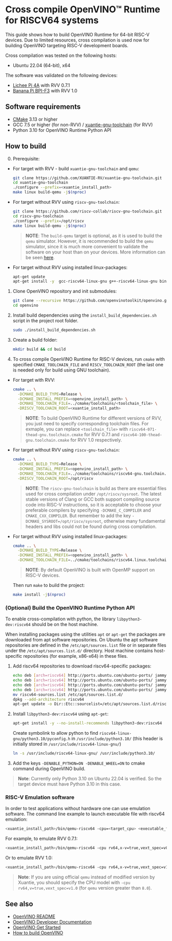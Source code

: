 # Cross compile OpenVINO™ Runtime for RISCV64 systems
This guide shows how to build OpenVINO Runtime for 64-bit RISC-V devices. Due to limited resources, cross compilation is used now for building OpenVINO targeting RISC-V development boards.

Cross compilation was tested on the following hosts:
- Ubuntu 22.04 (64-bit), x64

The software was validated on the following devices:
- [Lichee Pi 4A](https://wiki.sipeed.com/hardware/en/lichee/th1520/lp4a.html) with RVV 0.7.1
- [Banana Pi BPI-F3](https://www.banana-pi.org/en/banana-pi-sbcs/175.html) with RVV 1.0


## Software requirements

- [CMake](https://cmake.org/download/) 3.13 or higher
- GCC 7.5 or higher (for non-RVV) / [xuantie-gnu-toolchain](https://github.com/XUANTIE-RV/xuantie-gnu-toolchain) (for RVV)
- Python 3.10 for OpenVINO Runtime Python API

## How to build
0. Prerequisite:
- For target with RVV - build `xuantie-gnu-toolchain` and `qemu`:
   ```sh
   git clone https://github.com/XUANTIE-RV/xuantie-gnu-toolchain.git
   cd xuantie-gnu-toolchain
   ./configure --prefix=<xuantie_install_path>
   make linux build-qemu -j$(nproc)
   ```
- For target without RVV using `riscv-gnu-toolchain`:
   ```sh
   git clone https://github.com/riscv-collab/riscv-gnu-toolchain.git
   cd riscv-gnu-toolchain
   ./configure --prefix=/opt/riscv
   make linux build-qemu -j$(nproc)
   ```
   > **NOTE**: The `build-qemu` target is optional, as it is used to build the `qemu` simulator. However, it is recommended to build the `qemu` simulator, since it is much more convenient to validate the software on your host than on your devices. More information can be seen [here](https://github.com/riscv-collab/riscv-gnu-toolchain).
- For target without RVV using installed linux-packages:
   ```sh
   apt-get update
   apt-get install -y  gcc-riscv64-linux-gnu g++-riscv64-linux-gnu binutils-riscv64-linux-gnu
   ```

1. Clone OpenVINO repository and init submodules:
   ```sh
   git clone --recursive https://github.com/openvinotoolkit/openvino.git
   cd openvino
   ```

2. Install build dependencies using the `install_build_dependencies.sh` script in the
   project root folder.
   ```sh
   sudo ./install_build_dependencies.sh
   ```

3. Create a build folder:
   ```sh
   mkdir build && cd build
   ``` 

4. To cross compile OpenVINO Runtime for RISC-V devices, run `cmake` with specified `CMAKE_TOOLCHAIN_FILE` and `RISCV_TOOLCHAIN_ROOT` (the last one is needed only for build using GNU toolchain).
- For target with RVV:
   ```sh
   cmake .. \
     -DCMAKE_BUILD_TYPE=Release \
     -DCMAKE_INSTALL_PREFIX=<openvino_install_path> \
     -DCMAKE_TOOLCHAIN_FILE=../cmake/toolchains/<toolchain_file> \
     -DRISCV_TOOLCHAIN_ROOT=<xuantie_install_path>
   ```
   > **NOTE**: To build OpenVINO Runtime for different versions of RVV, you just need to specify corresponding toolchain files. For exmaple, you can replace `<toolchain_file>` with `riscv64-071-thead-gnu.toolchain.cmake` for RVV 0.7.1 and `riscv64-100-thead-gnu.toolchain.cmake` for RVV 1.0 respectively.
- For target without RVV using `riscv-gnu-toolchain`:
   ```sh
   cmake .. \
     -DCMAKE_BUILD_TYPE=Release \
     -DCMAKE_INSTALL_PREFIX=<openvino_install_path> \
     -DCMAKE_TOOLCHAIN_FILE=../cmake/toolchains/riscv64-gnu.toolchain.cmake \
     -DRISCV_TOOLCHAIN_ROOT=/opt/riscv
   ```
   > **NOTE**: The `riscv-gnu-toolchain` is build as there are essential files used for cross compilation under `/opt/riscv/sysroot`. The latest stable versions of Clang or GCC both support compiling source code into RISC-V instructions, so it is acceptable to choose your preferable compilers by specifying `-DCMAKE_C_COMPILER` and `CMAKE_CXX_COMPILER`. But remember to add the key `-DCMAKE_SYSROOT=/opt/riscv/sysroot`, otherwise many fundamental headers and libs could not be found during cross compilation. 
- For target without RVV using installed linux-packages:
   ```sh
   cmake .. \
     -DCMAKE_BUILD_TYPE=Release \
     -DCMAKE_INSTALL_PREFIX=<openvino_install_path> \
     -DCMAKE_TOOLCHAIN_FILE=../cmake/toolchains/riscv64.linux.toolchain.cmake
   ```
   > **NOTE**: By default OpenVINO is built with OpenMP support on RISC-V devices.

   Then run `make` to build the project:
   ```sh
   make install -j$(nproc)
   ```

### (Optional) Build the OpenVINO Runtime Python API
To enable cross-compilation with python, the library `libpython3-dev:riscv64` should be on the host machine.

When installing packages using the utilities `apt` or `apt-get` the packages are downloaded from apt software repositories. On Ubuntu the apt software repositories are defined in the `/etc/apt/sources.list` file or in separate files under the `/etc/apt/sources.list.d/` directory. Host machine contains host-specific repositories (for example, x86-x64) in these files. 

1. Add riscv64 repositories to download riscv64-specific packages:
    ```sh
    echo deb [arch=riscv64] http://ports.ubuntu.com/ubuntu-ports/ jammy main >> riscv64-sources.list
    echo deb [arch=riscv64] http://ports.ubuntu.com/ubuntu-ports/ jammy universe >> riscv64-sources.list
    echo deb [arch=riscv64] http://ports.ubuntu.com/ubuntu-ports/ jammy-updates main >> riscv64-sources.list
    echo deb [arch=riscv64] http://ports.ubuntu.com/ubuntu-ports/ jammy-security main >> riscv64-sources.list
    mv riscv64-sources.list /etc/apt/sources.list.d/
    dpkg --add-architecture riscv64
    apt-get update -o Dir::Etc::sourcelist=/etc/apt/sources.list.d/riscv64-sources.list
    ```

2. Install `libpython3-dev:riscv64` using `apt-get`:
    ```sh
    apt-get install -y --no-install-recommends libpython3-dev:riscv64
    ```
   Create  symbolink to allow python to find `riscv64-linux-gnu/python3.10/pyconfig.h` in `/usr/include/python3.10/` (this header is initially stored in `/usr/include/riscv64-linux-gnu/`)
    ```sh
    ln -s /usr/include/riscv64-linux-gnu/ /usr/include/python3.10/
    ```

3. Add the keys `-DENABLE_PYTHON=ON -DENABLE_WHEEL=ON` to cmake command during OpenVINO build.

> **Note**: Currently only Python 3.10 on Ubuntu 22.04 is verified. So the target device must have Python 3.10 in this case.

### RISC-V Emulation software
In order to test applications without hardware one can use emulation software. The command line example to launch executable file with riscv64 emulation:
```sh
<xuantie_install_path>/bin/qemu-riscv64 -cpu=<target_cpu> <executable_file_path>
```

For example, to emulate RVV 0.7.1:
```sh
<xuantie_install_path>/bin/qemu-riscv64 -cpu rv64,x-v=true,vext_spec=v0.7.1 <executable_file_path>
```

Or to emulate RVV 1.0:
```sh
<xuantie_install_path>/bin/qemu-riscv64 -cpu rv64,x-v=true,vext_spec=v1.0 <executable_file_path>
```

> **Note**: If you are using official `qemu` instead of modified version by Xuantie, you should specify the CPU model with `-cpu rv64,v=true,vext_spec=v1.0` (for `qemu` version greater than `8.0`). 

## See also

 * [OpenVINO README](../../README.md)
 * [OpenVINO Developer Documentation](index.md)
 * [OpenVINO Get Started](./get_started.md)
 * [How to build OpenVINO](build.md)

